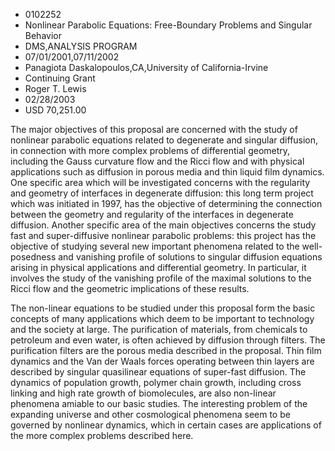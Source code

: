 
* 0102252
* Nonlinear Parabolic Equations: Free-Boundary Problems and Singular Behavior
* DMS,ANALYSIS PROGRAM
* 07/01/2001,07/11/2002
* Panagiota Daskalopoulos,CA,University of California-Irvine
* Continuing Grant
* Roger T. Lewis
* 02/28/2003
* USD 70,251.00

The major objectives of this proposal are concerned with the study of nonlinear
parabolic equations related to degenerate and singular diffusion, in connection
with more complex problems of differential geometry, including the Gauss
curvature flow and the Ricci flow and with physical applications such as
diffusion in porous media and thin liquid film dynamics. One specific area which
will be investigated concerns with the regularity and geometry of interfaces in
degenerate diffusion: this long term project which was initiated in 1997, has
the objective of determining the connection between the geometry and regularity
of the interfaces in degenerate diffusion. Another specific area of the main
objectives concerns the study fast and super-diffusive nonlinear parabolic
problems: this project has the objective of studying several new important
phenomena related to the well-posedness and vanishing profile of solutions to
singular diffusion equations arising in physical applications and differential
geometry. In particular, it involves the study of the vanishing profile of the
maximal solutions to the Ricci flow and the geometric implications of these
results.

The non-linear equations to be studied under this proposal form the basic
concepts of many applications which deem to be important to technology and the
society at large. The purification of materials, from chemicals to petroleum and
even water, is often achieved by diffusion through filters. The purification
filters are the porous media described in the proposal. Thin film dynamics and
the Van der Waals forces operating between thin layers are described by singular
quasilinear equations of super-fast diffusion. The dynamics of population
growth, polymer chain growth, including cross linking and high rate growth of
biomolecules, are also non-linear phenomena amiable to our basic studies. The
interesting problem of the expanding universe and other cosmological phenomena
seem to be governed by nonlinear dynamics, which in certain cases are
applications of the more complex problems described here.
